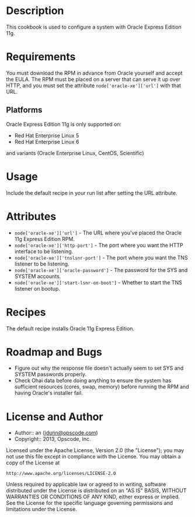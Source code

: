 Description
===========

This cookbook is used to configure a system with Oracle Express Edition 11g.

Requirements
============

You must download the RPM in advance from Oracle yourself and accept the EULA. The RPM must be placed on a server that can serve it up over HTTP, and you must set the attribute `node['oracle-xe']['url']` with that URL.

## Platforms

Oracle Express Edition 11g is only supported on:

* Red Hat Enterprise Linux 5
* Red Hat Enterprise Linux 6

and variants (Oracle Enterprise Linux, CentOS, Scientific)

# Usage

Include the default recipe in your run list after setting the URL attribute.

# Attributes

* `node['oracle-xe']['url']` - The URL where you've placed the Oracle 11g Express Edition RPM.
* `node['oracle-xe']['http-port']` - The port where you want the HTTP interface to be listening.
* `node['oracle-xe']['tnslsnr-port']` - The port where you want the TNS listener to be listening.
* `node['oracle-xe']['oracle-password']`  - The password for the SYS and SYSTEM accounts.
* `node['oracle-xe']['start-lsnr-on-boot']`  - Whether to start the TNS listener on bootup.

# Recipes

The default recipe installs Oracle 11g Express Edition.

Roadmap and Bugs
================

* Figure out why the response file doesn't actually seem to set SYS and SYSTEM passwords properly.
* Check Ohai data before doing anything to ensure the system has sufficient resources (cores, swap, memory) before running the RPM and having Oracle's installer fail.

License and Author
==================

- Author::     an         (<jdunn@opscode.com>)
- Copyright:: 2013, Opscode, Inc.

Licensed under the Apache License, Version 2.0 (the "License");
you may not use this file except in compliance with the License.
You may obtain a copy of the License at

    http://www.apache.org/licenses/LICENSE-2.0

Unless required by applicable law or agreed to in writing, software
distributed under the License is distributed on an "AS IS" BASIS,
WITHOUT WARRANTIES OR CONDITIONS OF ANY KIND, either express or implied.
See the License for the specific language governing permissions and
limitations under the License.
